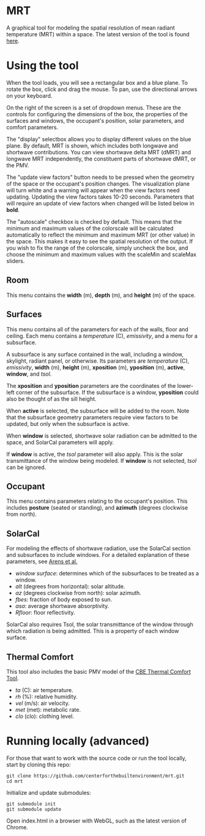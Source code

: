 MRT
===
A graphical tool for modeling the spatial resolution of mean radiant temperature (MRT) within a space. The latest version of the tool is found [here](http://centerforthebuiltenvironment.github.io/mrt). 

Using the tool
==============
When the tool loads, you will see a rectangular box and a blue plane. To rotate the box, click and drag the mouse. To pan, use the directional arrows on your keyboard.

On the right of the screen is a set of dropdown menus. These are the controls for configuring the dimensions of the box, the properties of the surfaces and windows, the occupant's position, solar parameters, and comfort parameters.

The "display" selectbox allows you to display different values on the blue plane. By default, MRT is shown, which includes both longwave and shortwave contributions. You can view shortwave delta MRT (dMRT) and longwave MRT independently, the constituent parts of shortwave dMRT, or the PMV.

The "update view factors" button needs to be pressed when the geometry of the space or the occupant's position changes. The visualization plane will turn white and a warning will appear when the view factors need updating. Updating the view factors takes 10-20 seconds. Parameters that will require an update of view factors when changed will be listed below in **bold**.

The "autoscale" checkbox is checked by default. This means that the minimum and maximum values of the colorscale will be calculated automatically to reflect the minimum and maximum MRT (or other value) in the space. This makes it easy to see the spatial resolution of the output. If you wish to fix the range of the colorscale, simply uncheck the box, and choose the minimum and maximum values with the scaleMin and scaleMax sliders.

Room
----
This menu contains the **width** (m), **depth** (m), and **height** (m) of the space.

Surfaces
--------
This menu contains all of the parameters for each of the walls, floor and ceiling. Each menu contains a *temperature* (C), *emissivity*, and a menu for a subsurface.

A subsurface is any surface contained in the wall, including a window, skylight, radiant panel, or otherwise. Its parameters are *temperature* (C), *emissivity*, **width** (m), **height** (m), **xposition** (m), **yposition** (m), **active**, **window**, and *tsol*.

The **xposition** and **yposition** parameters are the coordinates of the lower-left corner of the subsurface. If the subsurface is a window, **yposition** could also be thought of as the sill height.

When **active** is selected, the subsurface will be added to the room. Note that the subsurface geometry parameters require view factors to be updated, but only when the subsurface is active.

When **window** is selected, shortwave solar radiation can be admitted to the space, and SolarCal parameters will apply.

If **window** is active, the *tsol* parameter will also apply. This is the solar transmittance of the window being modeled. If **window** is not selected, *tsol* can be ignored.

Occupant
--------
This menu contains parameters relating to the occupant's position. This includes **posture** (seated or standing), and **azimuth** (degrees clockwise from north).

SolarCal
--------
For modeling the effects of shortwave radiation, use the SolarCal section and subsurfaces to include windows. For a detailed explanation of these parameters, see [Arens et al.](https://escholarship.org/uc/item/89m1h2dg)

- *window surface*: determines which of the subsurfaces to be treated as a window. 
- *alt* (degrees from horizontal): solar altitude.
- *az* (degrees clockwise from north): solar azimuth.
- *fbes*: fraction of body exposed to sun.
- *asa*: average shortwave absorptivity.
- *Rfloor*: floor reflectivity.

SolarCal also requires Tsol, the solar transmittance of the window through which radiation is being admitted. This is a property of each window surface.

Thermal Comfort
---------------
This tool also includes the basic PMV model of the [CBE Thermal Comfort Tool](http://comfort.cbe.berkeley.edu). 

- *ta* (C): air temperature.
- *rh* (%): relative humidity.
- *vel* (m/s): air velocity.
- *met* (met): metabolic rate.
- *clo* (clo): clothing level.

Running locally (advanced)
========================
For those that want to work with the source code or run the tool locally, start by cloning this repo:

    git clone https://github.com/centerforthebuiltenvironment/mrt.git
    cd mrt

Initialize and update submodules:

    git submodule init
    git submodule update

Open index.html in a browser with WebGL, such as the latest version of Chrome.
